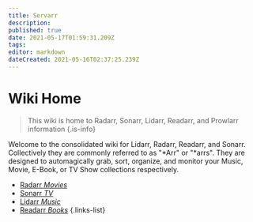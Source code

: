 ```yaml
---
title: Servarr
description: 
published: true
date: 2021-05-17T01:59:31.209Z
tags: 
editor: markdown
dateCreated: 2021-05-16T02:37:25.239Z
---
```


# Wiki Home

> This wiki is home to Radarr, Sonarr, Lidarr, Readarr, and Prowlarr information
{.is-info}

Welcome to the consolidated wiki for Lidarr, Radarr, Readarr, and Sonarr. Collectively they are commonly referred to as "*Arr" or "*arrs". They are designed to automagically grab, sort, organize, and monitor your Music, Movie, E-Book, or TV Show collections respectively.


- [Radarr *Movies*](/radarr)
- [Sonarr *TV*](/sonarr)
- [Lidarr *Music*](/lidarr)
- [Readarr *Books*](/readarr)
{.links-list}